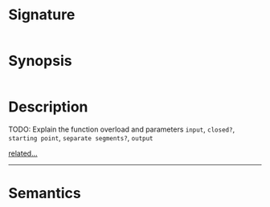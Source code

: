 # Signature
```vikid-signature
```

# Synopsis
```vikid-synopsis
```

# Description
TODO: Explain the function overload and parameters `input`, `closed?`, `starting point`, `separate segments?`, `output`

[related...](https://www.html5canvastutorials.com/tutorials/html5-canvas-paths)

----
# Semantics